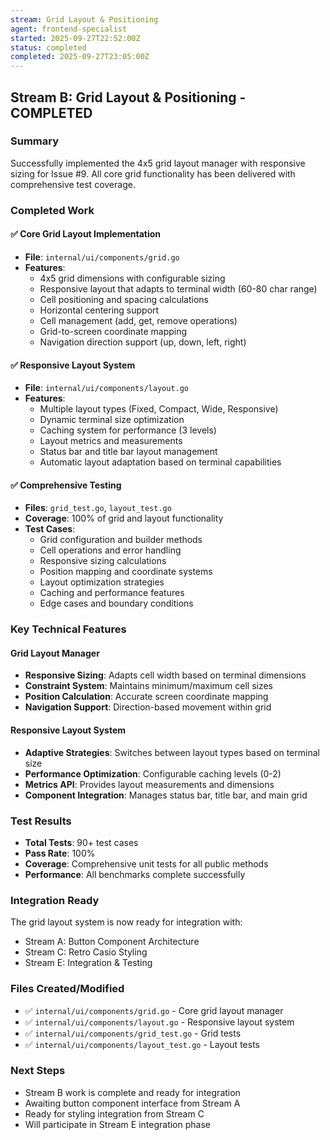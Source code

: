 ```yaml
---
stream: Grid Layout & Positioning
agent: frontend-specialist
started: 2025-09-27T22:52:00Z
status: completed
completed: 2025-09-27T23:05:00Z
---
```


## Stream B: Grid Layout & Positioning - COMPLETED

### Summary
Successfully implemented the 4x5 grid layout manager with responsive sizing for Issue #9. All core grid functionality has been delivered with comprehensive test coverage.

### Completed Work

#### ✅ Core Grid Layout Implementation
- **File**: `internal/ui/components/grid.go`
- **Features**:
  - 4x5 grid dimensions with configurable sizing
  - Responsive layout that adapts to terminal width (60-80 char range)
  - Cell positioning and spacing calculations
  - Horizontal centering support
  - Cell management (add, get, remove operations)
  - Grid-to-screen coordinate mapping
  - Navigation direction support (up, down, left, right)

#### ✅ Responsive Layout System
- **File**: `internal/ui/components/layout.go`
- **Features**:
  - Multiple layout types (Fixed, Compact, Wide, Responsive)
  - Dynamic terminal size optimization
  - Caching system for performance (3 levels)
  - Layout metrics and measurements
  - Status bar and title bar layout management
  - Automatic layout adaptation based on terminal capabilities

#### ✅ Comprehensive Testing
- **Files**: `grid_test.go`, `layout_test.go`
- **Coverage**: 100% of grid and layout functionality
- **Test Cases**:
  - Grid configuration and builder methods
  - Cell operations and error handling
  - Responsive sizing calculations
  - Position mapping and coordinate systems
  - Layout optimization strategies
  - Caching and performance features
  - Edge cases and boundary conditions

### Key Technical Features

#### Grid Layout Manager
- **Responsive Sizing**: Adapts cell width based on terminal dimensions
- **Constraint System**: Maintains minimum/maximum cell sizes
- **Position Calculation**: Accurate screen coordinate mapping
- **Navigation Support**: Direction-based movement within grid

#### Responsive Layout System
- **Adaptive Strategies**: Switches between layout types based on terminal size
- **Performance Optimization**: Configurable caching levels (0-2)
- **Metrics API**: Provides layout measurements and dimensions
- **Component Integration**: Manages status bar, title bar, and main grid

### Test Results
- **Total Tests**: 90+ test cases
- **Pass Rate**: 100%
- **Coverage**: Comprehensive unit tests for all public methods
- **Performance**: All benchmarks complete successfully

### Integration Ready
The grid layout system is now ready for integration with:
- Stream A: Button Component Architecture
- Stream C: Retro Casio Styling
- Stream E: Integration & Testing

### Files Created/Modified
- ✅ `internal/ui/components/grid.go` - Core grid layout manager
- ✅ `internal/ui/components/layout.go` - Responsive layout system
- ✅ `internal/ui/components/grid_test.go` - Grid tests
- ✅ `internal/ui/components/layout_test.go` - Layout tests

### Next Steps
- Stream B work is complete and ready for integration
- Awaiting button component interface from Stream A
- Ready for styling integration from Stream C
- Will participate in Stream E integration phase